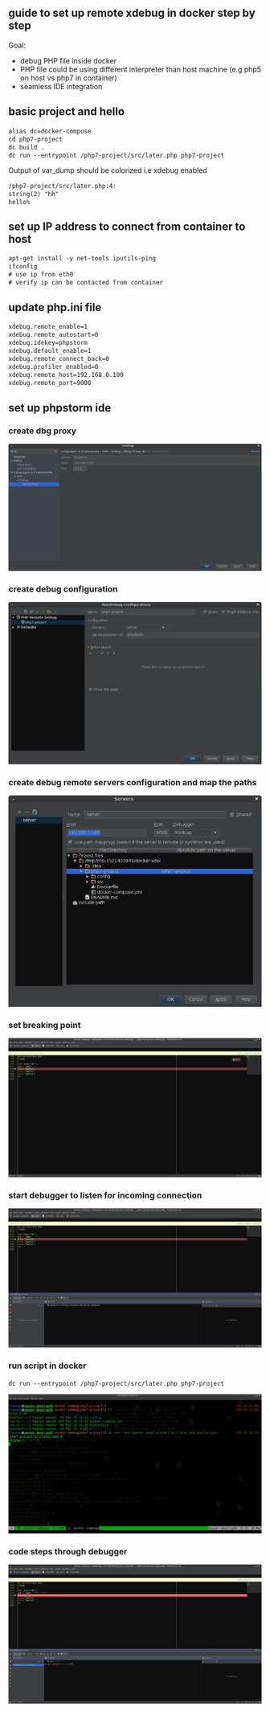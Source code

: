 ## guide to set up remote xdebug in docker step by step

Goal:

- debug PHP file inside docker
- PHP file could be using different interpreter than host machine (e.g php5 on host vs php7 in container)
- seamless IDE integration


## basic project and hello


```
alias dc=docker-compose
cd php7-project
dc build .
dc run --entrypoint /php7-project/src/later.php php7-project
```

Output of var_dump should be colorized i.e xdebug enabled

```
/php7-project/src/later.php:4:
string(2) "hh"
hello% 
```

## set up IP address to connect from container to host

```
apt-get install -y net-tools iputils-ping
ifconfig
# use ip from eth0
# verify ip can be contacted from container
```


## update php.ini file 

```
xdebug.remote_enable=1
xdebug.remote_autostart=0
xdebug.idekey=phpstorm
xdebug.default_enable=1
xdebug.remote_connect_back=0
xdebug.profiler_enabled=0
xdebug.remote_host=192.168.0.100
xdebug.remote_port=9000
```

## set up phpstorm ide


### create dbg proxy

![Alt text](img/proxy.png?raw=true "Title")

### create debug configuration

![Alt text](img/debug.png?raw=true "Title")

### create debug remote servers configuration and map the paths

![Alt text](img/servers.png?raw=true "Title")


### set breaking point

![Alt text](img/breakpoint.png?raw=true "Title")

### start debugger to listen for incoming connection

![Alt text](img/listen.png?raw=true "Title")

### run script in docker

```
dc run --entrypoint /php7-project/src/later.php php7-project
```

![Alt text](img/cli.png?raw=true "Title")

### code steps through debugger

![Alt text](img/code-debug.png?raw=true "Title")




